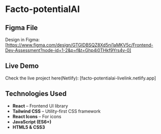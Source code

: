 # Facto-potentialAI

## Figma File

Design in Figma: 
[https://www.figma.com/design/GTGIDBSQZ8Xd5ni1aMKV5c/Frontend-Dev-Assessment?node-id=1-2&p=f&t=Ghp4i0THkf9Yrs4v-0]

## Live Demo 

Check the live project here(Netlify): [facto-potentialai-livelink.netlify.app]

## **Technologies Used**

- **React** – Frontend UI library  
- **Tailwind CSS** – Utility-first CSS framework  
- **React Icons** – For icons  
- **JavaScript (ES6+)**  
- **HTML5 & CSS3**

